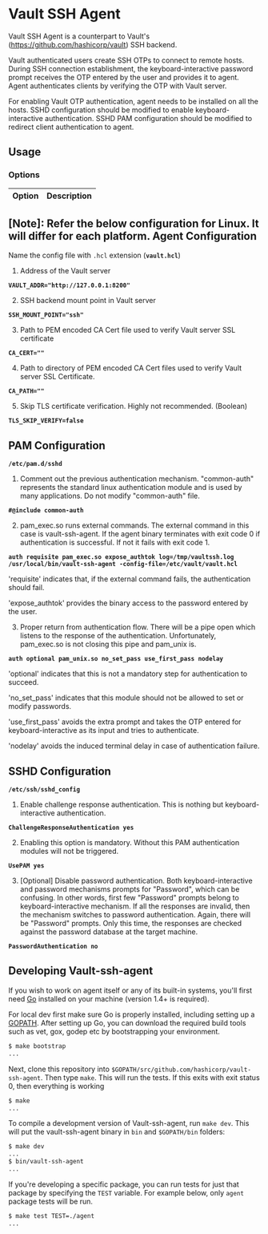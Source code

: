 Vault SSH Agent
===============

Vault SSH Agent is a counterpart to Vault's (https://github.com/hashicorp/vault)
SSH backend.

Vault authenticated users create SSH OTPs to connect to remote hosts. During SSH
connection establishment, the keyboard-interactive password prompt receives the
OTP entered by the user and provides it to agent. Agent authenticates clients by
verifying the OTP with Vault server.

For enabling Vault OTP authentication, agent needs to be installed on all the hosts.
SSHD configuration should be modified to enable keyboard-interactive authentication.
SSHD PAM configuration should be modified to redirect client authentication to agent.

Usage
-----
### Options
| Option | Description |
|--------|-------------|

**[Note]: Refer the below configuration for Linux. It will differ for each platform.**
Agent Configuration
--------------------------------

Name the config file with `.hcl` extension (**`vault.hcl`**)

1) Address of the Vault server

**`VAULT_ADDR="http://127.0.0.1:8200"`**

2) SSH backend mount point in Vault server

**`SSH_MOUNT_POINT="ssh"`**

3) Path to PEM encoded CA Cert file used to verify Vault server SSL certificate

**`CA_CERT=""`**

4) Path to directory of PEM encoded CA Cert files used to verify Vault server
SSL Certificate.

**`CA_PATH=""`**

5) Skip TLS certificate verification. Highly not recommended.
(Boolean)

**`TLS_SKIP_VERIFY=false`**

PAM Configuration
--------------------------------

**`/etc/pam.d/sshd`**

1) Comment out the previous authentication mechanism. "common-auth" represents
the standard linux authentication module and is used by many applications.
Do not modify "common-auth" file.

**`#@include common-auth`**

2) pam_exec.so runs external commands. The external command in this case is
vault-ssh-agent. If the agent binary terminates with exit code 0 if authentication
is successful. If not it fails with exit code 1.

**`auth requisite pam_exec.so expose_authtok log=/tmp/vaultssh.log /usr/local/bin/vault-ssh-agent -config-file=/etc/vault/vault.hcl`**

'requisite' indicates that, if the external command fails, the authentication
 should fail.

'expose_authtok' provides the binary access to the password entered by the user.

3) Proper return from authentication flow. There will be a pipe open which listens
to the response of the authentication. Unfortunately, pam_exec.so is not closing
this pipe and pam_unix is.

**`auth optional pam_unix.so no_set_pass use_first_pass nodelay`**

'optional' indicates that this is not a mandatory step for authentication to succeed.

'no_set_pass' indicates that this module should not be allowed to set or modify passwords.

'use_first_pass' avoids the extra prompt and takes the OTP entered for keyboard-interactive
as its input and tries to authenticate.

'nodelay' avoids the induced terminal delay in case of authentication failure.

SSHD Configuration
--------------------------------

**`/etc/ssh/sshd_config`**

1) Enable challenge response authentication. This is nothing but keyboard-interactive
authentication.

**`ChallengeResponseAuthentication yes`**

2) Enabling this option is mandatory. Without this PAM authentication modules will
not be triggered.

**`UsePAM yes`**

3) [Optional] Disable password authentication. Both keyboard-interactive and
password mechanisms prompts for "Password", which can be confusing. In other
words, first few "Password" prompts belong to keyboard-interactive mechanism.
If all the responses are invalid, then the mechanism switches to password
authentication. Again, there will be "Password" prompts. Only this time, the
responses are checked against the password database at the target machine.

**`PasswordAuthentication no`**


Developing Vault-ssh-agent
---------------------------

If you wish to work on agent itself or any of its built-in systems, you'll
first need [Go](https://www.golang.org) installed on your machine
(version 1.4+ is required).

For local dev first make sure Go is properly installed, including setting up a
[GOPATH](https://golang.org/doc/code.html#GOPATH). After setting up Go, you can
download the required build tools such as vet, gox, godep etc by bootstrapping
your environment.

```sh
$ make bootstrap
...
```

Next, clone this repository into `$GOPATH/src/github.com/hashicorp/vault-ssh-agent`.
Then type `make`. This will run the tests. If this exits with exit status 0,
then everything is working 

```sh
$ make
...
```

To compile a development version of Vault-ssh-agent, run `make dev`. This will put
the vault-ssh-agent binary in `bin` and `$GOPATH/bin` folders:

```sh
$ make dev
...
$ bin/vault-ssh-agent
...
```

If you're developing a specific package, you can run tests for just that
package by specifying the `TEST` variable. For example below, only
`agent` package tests will be run.

```sh
$ make test TEST=./agent
...
```


